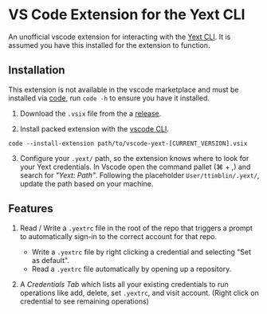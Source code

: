 # VS Code Extension for the Yext CLI

An unofficial vscode extension for interacting with the [Yext CLI](https://hitchhikers.yext.com/docs/cli/). It is assumed you have this installed for the extension to function.

## Installation

This extension is not available in the vscode marketplace and must be installed via [code](https://code.visualstudio.com/docs/editor/command-line), run `code -h` to ensure you have it installed.

1. Download the `.vsix` file from the a [release](https://github.com/tatimblin/vscode-yext/releases).

2. Install packed extension with the [vscode CLI](https://code.visualstudio.com/docs/editor/command-line#_launching-from-command-line).

```
code --install-extension path/to/vscode-yext-[CURRENT_VERSION].vsix
```

3. Configure your `.yext/` path, so the extension knows where to look for your Yext credentials. In Vscode open the command pallet (⌘ + ,) and search for *"Yext: Path"*. Following the placeholder `User/ttimblin/.yext/`, update the path based on your machine.

## Features

1. Read / Write a `.yextrc` file in the root of the repo that triggers a prompt to automatically sign-in to the correct account for that repo.
    - Write a `.yextrc` file by right clicking a credential and selecting "Set as default".
    - Read a `.yextrc` file automatically by opening up a repository.

2. A *Credentials Tab* which lists all your existing credentials to run operations like add, delete, set `.yextrc`, and visit account. (Right click on credential to see remaining operations)
